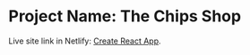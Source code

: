 # Project Name: The Chips Shop

Live site link in Netlify: [Create React App](https://github.com/facebook/create-react-app).


